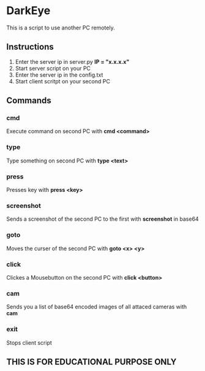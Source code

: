 # DarkEye

This is a script to use another PC remotely.

## Instructions

1. Enter the server ip in server.py **IP = "x.x.x.x"**
2. Start server script on your PC
3. Enter the server ip in the config.txt
4. Start client scritpt on your second PC


## Commands
### cmd
Execute command on second PC with **cmd \<command\>**
### type
Type something on second PC with **type \<text\>**
### press
Presses key with **press \<key\>**
### screenshot 
Sends a screenshot of the second PC to the first with **screenshot** in base64
### goto
Moves the curser of the second PC with **goto \<x\> \<y\>**
### click
Clickes a Mousebutton on the second PC with **click \<button\>**
### cam
Sends you a list of base64 encoded images of all attaced cameras with **cam**
### exit
Stops client script




## THIS IS FOR EDUCATIONAL PURPOSE ONLY
